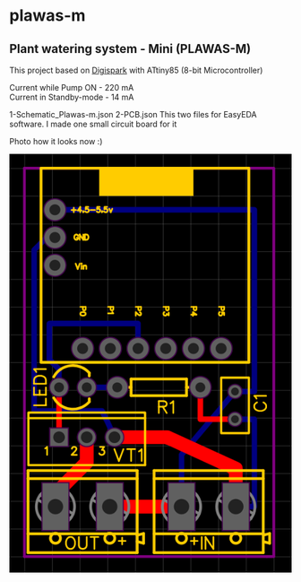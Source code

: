 # plawas-m

## Plant watering system - Mini (PLAWAS-M)

This project based on [Digispark](http://digistump.com/wiki/digispark) with ATtiny85 (8-bit Microcontroller)


Current while Pump ON - 220 mA  
Current in Standby-mode - 14 mA

1-Schematic_Plawas-m.json
2-PCB.json 
This  two files for EasyEDA software.
I made one small circuit board for it

Photo how it looks now :)

![PCB Plawas-m](pcb_image.png)
